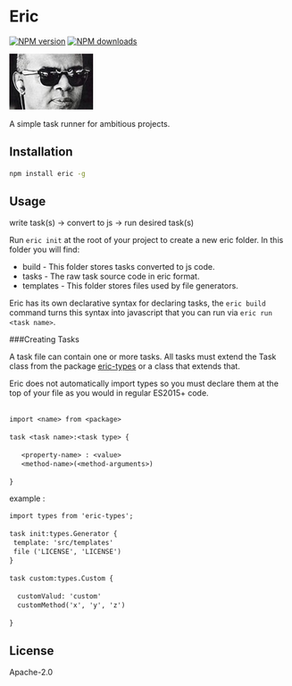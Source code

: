 # Eric

[![NPM version][npm-image]][npm-url]
[![NPM downloads][downloads-image]][downloads-url]

![Eric Williams][eric]

A simple task runner for ambitious projects.

## Installation

```sh
npm install eric -g

```

## Usage

write task(s) -> convert to js -> run desired task(s)

Run `eric init` at the root of your project to create a new eric folder.
In this folder you will find:

  * build - This folder stores tasks converted to js code.
  * tasks - The raw task source code in eric format.
  * templates - This folder stores files used by file generators.
  
Eric has its own declarative syntax for declaring tasks, the `eric build` command turns
this syntax into javascript that you can run via `eric run <task name>`.

###Creating Tasks

A task file can contain one or more tasks. All tasks must extend
the Task class from the package [eric-types] or a class that extends that.

Eric does not automatically import types so you must declare them at the top
of your file as you would in regular ES2015+ code.

```

import <name> from <package>

task <task name>:<task type> {

   <property-name> : <value>
   <method-name>(<method-arguments>)

}

```
example :

```
import types from 'eric-types';

task init:types.Generator {
 template: 'src/templates'
 file ('LICENSE', 'LICENSE')
}

task custom:types.Custom {

  customValud: 'custom'
  customMethod('x', 'y', 'z')

}

```
## License

Apache-2.0

[npm-image]: https://img.shields.io/npm/v/eric.svg?style=flat
[npm-url]: https://npmjs.org/package/eric
[downloads-image]: https://img.shields.io/npm/dm/eric.svg?style=flat
[downloads-url]: https://npmjs.org/package/eric
[eric]:https://raw.githubusercontent.com/metasansana/eric/master/assets/eric.jpg 
[eric-types]: https://npmjs.org/package/eric-types

